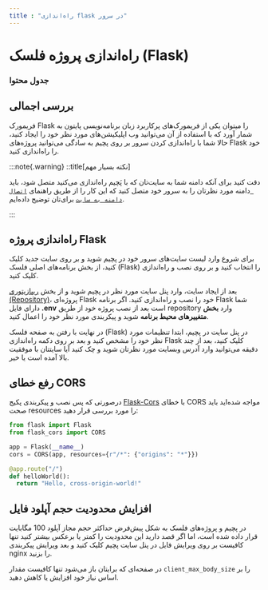 ```yaml
---
title : "راه‌اندازی flask در سرور"
---
```


#    راه‌اندازی پروژه فلسک (Flask)

### جدول محتوا

## بررسی اجمالی 

فریمورک Flask را میتوان یکی از فریمورک‌های پرکاربرد زبان برنامه‌نویسی پایتون به شمار آورد که با استفاده از آن می‌توانید وب اپلیکیشن‌های  مورد نظر خود را ایجاد کنید، حالا شما با راه‌اندازی کردن سرور بر روی پچیم به ساد‌گی می‌توانید پروژه‌های Flask خود را راه‌اندازی کنید.

:::note{.warning}
::title[نکته بسیار مهم]

دقت کنید برای آنکه دامنه شما به سایت‌تان که با پَچیم راه‌اندازی می‌کنید متصل شود، باید دامنه مورد نظرتان را به سرور خود متصل کنید که این کار را از طریق راهنمای [`اتصال دامنه به سایت`](/sites/setup-site/connect-domain-to-site) برای‌تان توضیح داده‌ایم.

:::

## راه‌اندازی پروژه‌ Flask

برای شروع وارد لیست سایت‌های سرور خود در پچیم شوید و بر روی سایت جدید کلیک کنید، از بخش برنامه‌های اصلی فلسک (Flask) را انتخاب کنید و بر روی نصب و راه‌اندازی کلیک کنید.

بعد از ایجاد سایت، وارد پنل سایت مورد نظر در پچیم شوید و از بخش [ریپازیتوری (Repository)](/sites/setup-site/setup-application)، پروژه‌ای Flask خود را نصب و راه‌اندازی کنید.  اگر برنامه Flask شما دارای فایل **.env** است بعد از نصب پروژه خود از طریق repository وارد **بخش متغییرهای محیط برنامه** شوید و پیکربندی مورد نظر خود را اعمال کنید.

در نهایت با رفتن به صفحه فلسک (Flask) در پنل سایت در پچیم، ابتدا تنظیمات مورد نظر خود را مشخص کنید و بعد بر روی دکمه راه‌اندازی Flask کلیک کنید، بعد از چند دقیقه می‌توانید وارد آدرس وبسایت مورد نظرتان شوید و چک کنید آیا سایتتان با موفقیت بالا آمده است یا خیر.

## رفع خطای CORS

درصورتی که پس نصب و پیکربندی پکیج [Flask-Cors](https://pypi.org/project/Flask-Cors/) با خطای CORS مواجه شده‌اید باید صحت resources را مورد بررسی قرار دهید:

```python
from flask import Flask
from flask_cors import CORS

app = Flask(__name__)
cors = CORS(app, resources={r"/*": {"origins": "*"}})

@app.route("/")
def helloWorld():
  return "Hello, cross-origin-world!"
```

## افزایش محدودیت حجم آپلود فایل

در پچیم و پروژه‌های فلسک به شکل پیش‌فرض حداکثر حجم مجاز آپلود 100 مگابایت قرار داده شده است، اما اگر قصد دارید این محدودیت را کمتر یا برعکس بیشتر کنید تنها کافیست بر روی ویرایش فایل در پنل سایت پچیم کلیک کنید و بعد ویرایش پیکربندی nginx را بزنید.

در صفحه‌ای که برایتان باز می‌شود تنها کافیست مقدار `client_max_body_size` را بر اساس نیاز خود افزایش یا کاهش دهید.
